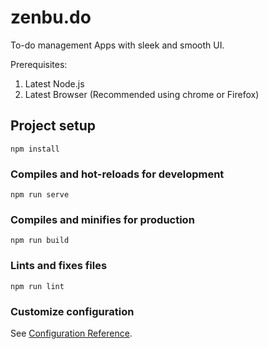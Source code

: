 # zenbu.do

To-do management Apps with sleek and smooth UI.

Prerequisites:
1. Latest Node.js
2. Latest Browser (Recommended using chrome or Firefox)

## Project setup
```
npm install
```

### Compiles and hot-reloads for development
```
npm run serve
```

### Compiles and minifies for production
```
npm run build
```

### Lints and fixes files
```
npm run lint
```

### Customize configuration
See [Configuration Reference](https://cli.vuejs.org/config/).
